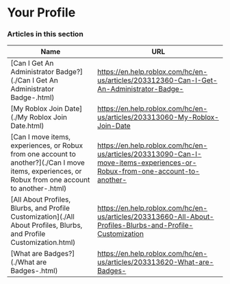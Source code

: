 # Your Profile  
### Articles in this section
Name|URL
-|-
[Can I Get An Administrator Badge?](./Can I Get An Administrator Badge-.html) |https://en.help.roblox.com/hc/en-us/articles/203312360-Can-I-Get-An-Administrator-Badge-
[My Roblox Join Date](./My Roblox Join Date.html) |https://en.help.roblox.com/hc/en-us/articles/203313060-My-Roblox-Join-Date
[Can I move items, experiences, or Robux from one account to another?](./Can I move items, experiences, or Robux from one account to another-.html) |https://en.help.roblox.com/hc/en-us/articles/203313090-Can-I-move-items-experiences-or-Robux-from-one-account-to-another-
[All About Profiles, Blurbs, and Profile Customization](./All About Profiles, Blurbs, and Profile Customization.html) |https://en.help.roblox.com/hc/en-us/articles/203313660-All-About-Profiles-Blurbs-and-Profile-Customization
[What are Badges?](./What are Badges-.html) |https://en.help.roblox.com/hc/en-us/articles/203313620-What-are-Badges-